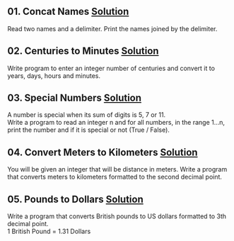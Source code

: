 ## **01. Concat Names**  [Solution](https://github.com/elenaborisova/Python-Fundamentals/blob/main/03.%20Data%20Types%20and%20Variables%20-%20Lab/01_contact_names.py)
Read two names and a delimiter. Print the names joined by the delimiter.


## **02. Centuries to Minutes**  [Solution](https://github.com/elenaborisova/Python-Fundamentals/blob/main/03.%20Data%20Types%20and%20Variables%20-%20Lab/02_centuries_to_minutes.py)
Write program to enter an integer number of centuries and convert it to years, days, hours and minutes.


## **03. Special Numbers**  [Solution](https://github.com/elenaborisova/Python-Fundamentals/blob/main/03.%20Data%20Types%20and%20Variables%20-%20Lab/03_special_numbers.py)
A number is special when its sum of digits is 5, 7 or 11.  
Write a program to read an integer n and for all numbers, in the range 1…n, print the number and if it is special or not (True / False).


## **04. Convert Meters to Kilometers**  [Solution](https://github.com/elenaborisova/Python-Fundamentals/blob/main/03.%20Data%20Types%20and%20Variables%20-%20Lab/04_converts_meters_to_kilometers.py)
You will be given an integer that will be distance in meters. Write a program that converts meters to kilometers formatted to the second decimal point.


## **05. Pounds to Dollars**  [Solution](https://github.com/elenaborisova/Python-Fundamentals/blob/main/03.%20Data%20Types%20and%20Variables%20-%20Lab/05_pounds_to_dollars.py)
Write a program that converts British pounds to US dollars formatted to 3th decimal point.  
1 British Pound = 1.31 Dollars
